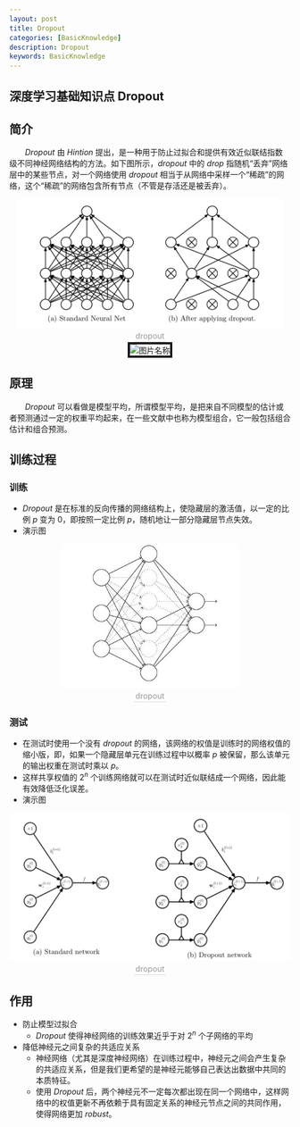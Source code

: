```yaml
---
layout: post
title: Dropout
categories: [BasicKnowledge]
description: Dropout
keywords: BasicKnowledge
---
```



深度学习基础知识点 Dropout
---

## 简介
&emsp;&emsp;$Dropout$ 由 $Hintion$ 提出，是一种用于防止过拟合和提供有效近似联结指数级不同神经网络结构的方法。如下图所示，$dropout$ 中的 $drop$ 指随机“丢弃”网络层中的某些节点，对一个网络使用 $dropout$ 相当于从网络中采样一个“稀疏”的网络，这个“稀疏”的网络包含所有节点（不管是存活还是被丢弃）。

<center>
    <img 
    src="https://github.com/lovejing0306/Images/blob/master/DeepLearning/Skill/Normalization/Dropout/dropout1.png?raw=true"
    width=480 height=
    />
    <br>
    <div style="color:orange; border-bottom: 1px solid #d9d9d9;
    display: inline-block;
    color: #999;
    padding: 2px;">dropout</div>
</center>

<center>
<img src="https://github.com/lovejing0306/TensorFlow/blob/master/project/object_detection/yolo_v2/yolo2_data/detection.jpg?raw=true" width=256 height=256  border=4  alt="图片名称" />
</center>

## 原理
&emsp;&emsp;$Dropout$ 可以看做是模型平均，所谓模型平均，是把来自不同模型的估计或者预测通过一定的权重平均起来，在一些文献中也称为模型组合，它一般包括组合估计和组合预测。

## 训练过程
### 训练
* $Dropout$ 是在标准的反向传播的网络结构上，使隐藏层的激活值，以一定的比例 $p$ 变为 $0$，即按照一定比例 $p$，随机地让一部分隐藏层节点失效。
* 演示图

<center>
    <img 
    src="https://github.com/lovejing0306/Images/blob/master/DeepLearning/Skill/Normalization/Dropout/dropout2.png?raw=true"
    width=320 height=
    >
    <br>
    <div style="color:orange; border-bottom: 1px solid #d9d9d9;
    display: inline-block;
    color: #999;
    padding: 2px;">dropout</div>
</center>

### 测试
* 在测试时使用一个没有 $dropout$ 的网络，该网络的权值是训练时的网络权值的缩小版，即，如果一个隐藏层单元在训练过程中以概率 $p$ 被保留，那么该单元的输出权重在测试时乘以 $p$。
* 这样共享权值的 ${ 2 }^{ n }$ 个训练网络就可以在测试时近似联结成一个网络，因此能有效降低泛化误差。
* 演示图

<center>
    <img 
    src="https://github.com/lovejing0306/Images/blob/master/DeepLearning/Skill/Normalization/Dropout/dropout3.png?raw=true"
    width=768 height=
    >
    <br>
    <div style="color:orange; border-bottom: 1px solid #d9d9d9;
    display: inline-block;
    color: #999;
    padding: 2px;">dropout</div>
</center>


## 作用
* 防止模型过拟合
    * $Dropout$ 使得神经网络的训练效果近乎于对 ${ 2 }^{ n }$ 个子网络的平均
* 降低神经元之间复杂的共适应关系
    * 神经网络（尤其是深度神经网络）在训练过程中，神经元之间会产生复杂的共适应关系，但是我们更希望的是神经元能够自己表达出数据中共同的本质特征。
    * 使用 $Dropout$ 后，两个神经元不一定每次都出现在同一个网络中，这样网络中的权值更新不再依赖于具有固定关系的神经元节点之间的共同作用，使得网络更加 $robust$。


<script type="text/x-mathjax-config">
  MathJax.Hub.Config({tex2jax: {inlineMath: [['$','$'], ['\\(','\\)']]}});
</script>

<script type="text/javascript" async src="https://cdnjs.cloudflare.com/ajax/libs/mathjax/2.7.4/latest.js?config=TeX-MML-AM_CHTML">
</script>